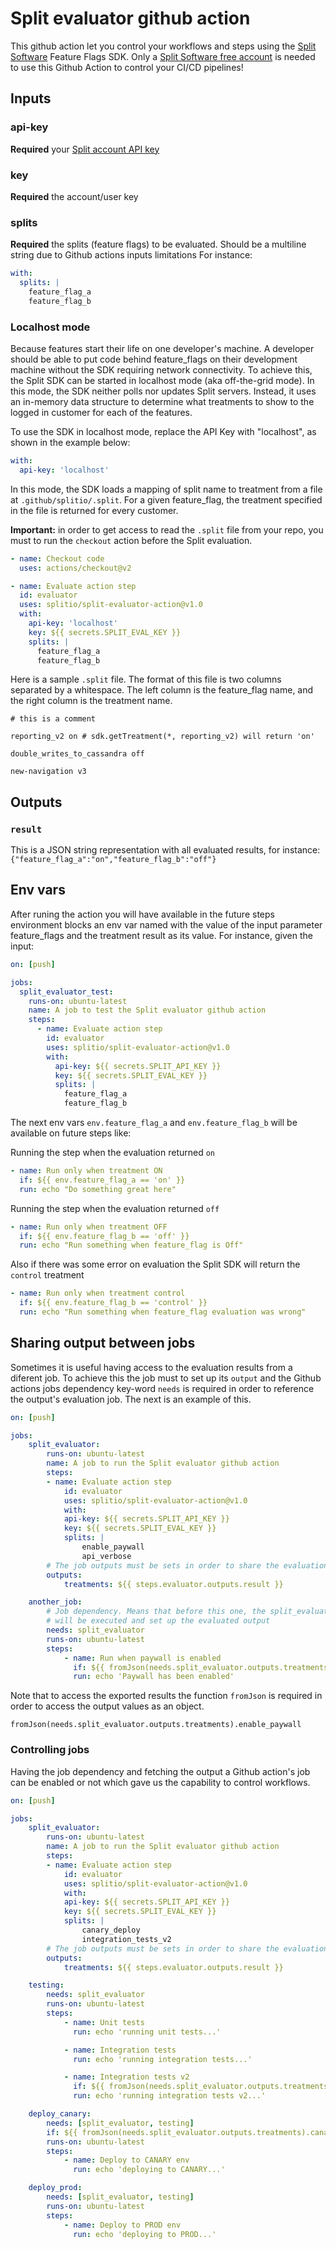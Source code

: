 # Split evaluator github action

This github action let you control your workflows and steps using the [Split Software](https://www.split.io) Feature Flags SDK.
Only a [Split Software free account](https://www.split.io/signup/) is needed to use this Github Action to control your CI/CD pipelines!

## Inputs

### api-key

**Required** your [Split account API key](https://help.split.io/hc/en-us/articles/360019916211)

### key

**Required** the account/user key

### splits

**Required** the splits (feature flags) to be evaluated. Should be a multiline string due to Github actions inputs limitations
For instance:

```yaml
with:
  splits: |
    feature_flag_a
    feature_flag_b
```

### Localhost mode

Because features start their life on one developer's machine. A developer should be able to put code behind feature_flags on their development machine without the SDK requiring network connectivity. To achieve this, the Split SDK can be started in localhost mode (aka off-the-grid mode). In this mode, the SDK neither polls nor updates Split servers. Instead, it uses an in-memory data structure to determine what treatments to show to the logged in customer for each of the features.

To use the SDK in localhost mode, replace the API Key with "localhost", as shown in the example below:

```yaml
with:
  api-key: 'localhost'
```

In this mode, the SDK loads a mapping of split name to treatment from a file at `.github/splitio/.split`. For a given feature_flag, the treatment specified in the file is returned for every customer.

**Important:** in order to get access to read the `.split` file from your repo, you must to run the `checkout` action before the Split evaluation.

```yaml
- name: Checkout code
  uses: actions/checkout@v2

- name: Evaluate action step
  id: evaluator
  uses: splitio/split-evaluator-action@v1.0
  with:
    api-key: 'localhost'
    key: ${{ secrets.SPLIT_EVAL_KEY }}
    splits: |
      feature_flag_a
      feature_flag_b
```

Here is a sample `.split` file. The format of this file is two columns separated by a whitespace. The left column is the feature_flag name, and the right column is the treatment name.

```text
# this is a comment

reporting_v2 on # sdk.getTreatment(*, reporting_v2) will return 'on'

double_writes_to_cassandra off

new-navigation v3
```

## Outputs

### `result`

This is a JSON string representation with all evaluated results, for instance: `{"feature_flag_a":"on","feature_flag_b":"off"}`

## Env vars

After runing the action you will have available in the future steps environment blocks an env var named with the value of the input parameter feature_flags and the treatment result as its value.
For instance, given the input:

```yaml
on: [push]

jobs:
  split_evaluator_test:
    runs-on: ubuntu-latest
    name: A job to test the Split evaluator github action
    steps:
      - name: Evaluate action step
        id: evaluator
        uses: splitio/split-evaluator-action@v1.0
        with:
          api-key: ${{ secrets.SPLIT_API_KEY }}
          key: ${{ secrets.SPLIT_EVAL_KEY }}
          splits: |
            feature_flag_a
            feature_flag_b
```

The next env vars `env.feature_flag_a` and `env.feature_flag_b` will be available on future steps like:

Running the step when the evaluation returned `on`

```yaml
- name: Run only when treatment ON
  if: ${{ env.feature_flag_a == 'on' }}
  run: echo "Do something great here"
```

Running the step when the evaluation returned `off`

```yaml
- name: Run only when treatment OFF
  if: ${{ env.feature_flag_b == 'off' }}
  run: echo "Run something when feature_flag is Off"
```

Also if there was some error on evaluation the Split SDK will return the `control` treatment

```yaml
- name: Run only when treatment control
  if: ${{ env.feature_flag_b == 'control' }}
  run: echo "Run something when feature_flag evaluation was wrong"
```

## Sharing output between jobs

Sometimes it is useful having access to the evaluation results from a diferent job. To achieve this the job must to set up its `output` and the Github actions jobs dependency key-word `needs` is required in order to reference the output's evaluation job. The next is an example of this.

```yaml
on: [push]

jobs:
    split_evaluator:
        runs-on: ubuntu-latest
        name: A job to run the Split evaluator github action
        steps:
        - name: Evaluate action step
            id: evaluator
            uses: splitio/split-evaluator-action@v1.0
            with:
            api-key: ${{ secrets.SPLIT_API_KEY }}
            key: ${{ secrets.SPLIT_EVAL_KEY }}
            splits: |
                enable_paywall
                api_verbose
        # The job outputs must be sets in order to share the evaluation results
        outputs:
            treatments: ${{ steps.evaluator.outputs.result }}

    another_job:
        # Job dependency. Means that before this one, the split_evaluator job
        # will be executed and set up the evaluated output
        needs: split_evaluator
        runs-on: ubuntu-latest
        steps:
            - name: Run when paywall is enabled
              if: ${{ fromJson(needs.split_evaluator.outputs.treatments).enable_paywall == 'on' }}
              run: echo 'Paywall has been enabled'
```

Note that to access the exported results the function `fromJson` is required in order to access the output values as an object.

```
fromJson(needs.split_evaluator.outputs.treatments).enable_paywall
```

### Controlling jobs

Having the job dependency and fetching the output a Github action's job can be enabled or not which gave us the capability to control workflows.

```yaml
on: [push]

jobs:
    split_evaluator:
        runs-on: ubuntu-latest
        name: A job to run the Split evaluator github action
        steps:
        - name: Evaluate action step
            id: evaluator
            uses: splitio/split-evaluator-action@v1.0
            with:
            api-key: ${{ secrets.SPLIT_API_KEY }}
            key: ${{ secrets.SPLIT_EVAL_KEY }}
            splits: |
                canary_deploy
                integration_tests_v2
        # The job outputs must be sets in order to share the evaluation results
        outputs:
            treatments: ${{ steps.evaluator.outputs.result }}

    testing:
        needs: split_evaluator
        runs-on: ubuntu-latest
        steps:
            - name: Unit tests
              run: echo 'running unit tests...'

            - name: Integration tests
              run: echo 'running integration tests...'

            - name: Integration tests v2
              if: ${{ fromJson(needs.split_evaluator.outputs.treatments).integration_tests_v2 == 'on' }}
              run: echo 'running integration tests v2...'

    deploy_canary:
        needs: [split_evaluator, testing]
        if: ${{ fromJson(needs.split_evaluator.outputs.treatments).canary_deploy == 'on' }}
        runs-on: ubuntu-latest
        steps:
            - name: Deploy to CANARY env
              run: echo 'deploying to CANARY...'

    deploy_prod:
        needs: [split_evaluator, testing]
        runs-on: ubuntu-latest
        steps:
            - name: Deploy to PROD env
              run: echo 'deploying to PROD...'
```
